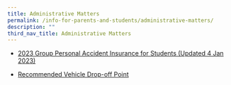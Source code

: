 ```yaml
---
title: Administrative Matters
permalink: /info-for-parents-and-students/administrative-matters/
description: ""
third_nav_title: Administrative Matters
---
```

* [2023 Group Personal Accident Insurance for Students (Updated 4 Jan 2023)](/files/Product%20Fact%20Sheet%20Year%202023_GPA%20Product%20Fact%20Sheet%20for%202023.pdf)

* [Recommended Vehicle Drop-off Point](/files/Recommended%20Drop%20Off%20Point.pdf)